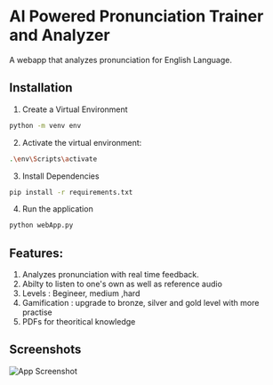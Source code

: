 
# AI Powered Pronunciation Trainer and Analyzer
A webapp that analyzes pronunciation for English Language.


## Installation

1. Create a Virtual Environment
 ```bash
python -m venv env
```

2. Activate the virtual environment:
```bash
.\env\Scripts\activate
```

3. Install Dependencies
```bash
pip install -r requirements.txt
```

4. Run the application
```bash
python webApp.py
```

## Features:

1. Analyzes pronunciation with real time feedback.
2. Abilty to listen to one's own as well as reference audio
3. Levels : Begineer, medium ,hard
4. Gamification : upgrade to bronze, silver and gold level with more practise
5. PDFs for theoritical knowledge

## Screenshots

![App Screenshot]("https://github.com/JennyPoudel/AI-Powered-Pronunciation-Checker-and-Analyzer/blob/master/my%20ss.png")


